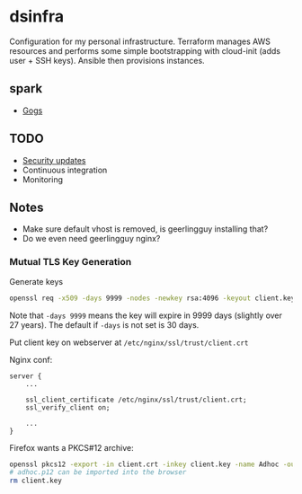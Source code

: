 # dsinfra

Configuration for my personal infrastructure. Terraform manages AWS resources
and performs some simple bootstrapping with cloud-init (adds user + SSH keys).
Ansible then provisions instances.

## spark
 - [Gogs](https://gogs.io/)

## TODO

 - [Security updates](https://github.com/rothgar/ansible-yum-security-updates)
 - Continuous integration
 - Monitoring

## Notes

  - Make sure default vhost is removed, is geerlingguy installing that?
  - Do we even need geerlingguy nginx?

### Mutual TLS Key Generation

Generate keys

```bash
openssl req -x509 -days 9999 -nodes -newkey rsa:4096 -keyout client.key -out client.crt
```

Note that `-days 9999` means the key will expire in 9999 days (slightly over 27
years). The default if `-days` is not set is 30 days.

Put client key on webserver at `/etc/nginx/ssl/trust/client.crt`

Nginx conf:

```nginx
server {
    ...

    ssl_client_certificate /etc/nginx/ssl/trust/client.crt;
    ssl_verify_client on;

    ...
}
```

Firefox wants a PKCS#12 archive:

```bash
openssl pkcs12 -export -in client.crt -inkey client.key -name Adhoc -out adhoc.p12
# adhoc.p12 can be imported into the browser
rm client.key
```
